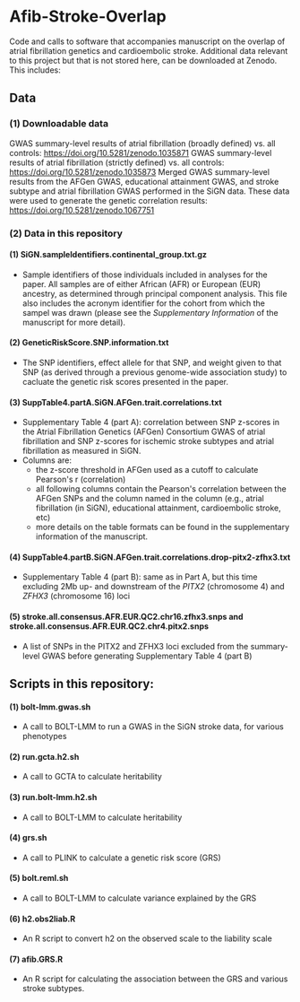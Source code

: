 # Afib-Stroke-Overlap
Code and calls to software that accompanies manuscript on the overlap of atrial fibrillation genetics and cardioembolic stroke. Additional data relevant to this project but that is not stored here, can be downloaded at Zenodo. This includes:

## Data

### (1) Downloadable data

GWAS summary-level results of atrial fibrillation (broadly defined) vs. all controls: https://doi.org/10.5281/zenodo.1035871  GWAS summary-level results of atrial fibrillation (strictly defined) vs. all controls: https://doi.org/10.5281/zenodo.1035873
Merged GWAS summary-level results from the AFGen GWAS, educational attainment GWAS, and stroke subtype and atrial fibrillation GWAS performed in the SiGN data. These data were used to generate the genetic correlation results: https://doi.org/10.5281/zenodo.1067751 

### (2) Data in this repository

#### (1) SiGN.sampleIdentifiers.continental_group.txt.gz

   - Sample identifiers of those individuals included in analyses for the paper. All samples are of either African (AFR) or European (EUR) ancestry, as determined through principal component analysis. This file also includes the acronym identifier for the cohort from which the sampel was drawn (please see the *Supplementary Information* of the manuscript for more detail).
   
#### (2) GeneticRiskScore.SNP.information.txt

   - The SNP identifiers, effect allele for that SNP, and weight given to that SNP (as derived through a previous genome-wide association study) to cacluate the genetic risk scores presented in the paper.
   
#### (3) SuppTable4.partA.SiGN.AFGen.trait.correlations.txt

   - Supplementary Table 4 (part A): correlation between SNP z-scores in the Atrial Fibrillation Genetics (AFGen) Consortium GWAS of atrial fibrillation and SNP z-scores for ischemic stroke subtypes and atrial fibrillation as measured in SiGN.
   - Columns are:
      - the z-score threshold in AFGen used as a cutoff to calculate Pearson's r (correlation)
      - all following columns contain the Pearson's correlation between the AFGen SNPs and the column named in the column (e.g., atrial fibrillation (in SiGN), educational attainment, cardioembolic stroke, etc)
      - more details on the table formats can be found in the supplementary information of the manuscript.
 
#### (4) SuppTable4.partB.SiGN.AFGen.trait.correlations.drop-pitx2-zfhx3.txt

   - Supplementary Table 4 (part B): same as in Part A, but this time excluding 2Mb up- and downstream of the *PITX2* (chromosome 4) and *ZFHX3* (chromosome 16) loci

#### (5) stroke.all.consensus.AFR.EUR.QC2.chr16.zfhx3.snps and stroke.all.consensus.AFR.EUR.QC2.chr4.pitx2.snps

   - A list of SNPs in the PITX2 and ZFHX3 loci excluded from the summary-level GWAS before generating Supplementary Table 4 (part B)
   
## Scripts in this repository:

#### (1) bolt-lmm.gwas.sh

   - A call to BOLT-LMM to run a GWAS in the SiGN stroke data, for various phenotypes
    
#### (2) run.gcta.h2.sh

   - A call to GCTA to calculate heritability
    
#### (3) run.bolt-lmm.h2.sh

   - A call to BOLT-LMM to calculate heritability
    
#### (4) grs.sh

   - A call to PLINK to calculate a genetic risk score (GRS)
    
#### (5) bolt.reml.sh

   - A call to BOLT-LMM to calculate variance explained by the GRS
    
#### (6) h2.obs2liab.R

   - An R script to convert h2 on the observed scale to the liability scale

#### (7) afib.GRS.R

   - An R script for calculating the association between the GRS and various stroke subtypes.


